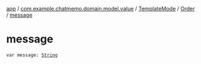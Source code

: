 [app](../../../index.md) / [com.example.chatmemo.domain.model.value](../../index.md) / [TemplateMode](../index.md) / [Order](index.md) / [message](./message.md)

# message

`var message: `[`String`](https://kotlinlang.org/api/latest/jvm/stdlib/kotlin/-string/index.html)